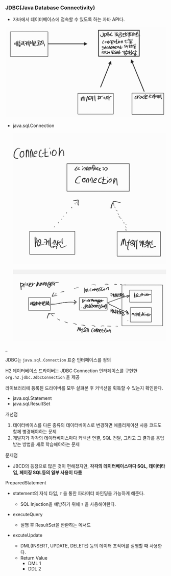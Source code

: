   

### JDBC(Java Database Connectivity)

- 자바에서 데이터베이스에 접속할 수 있도록 하는 자바 API다.

![이미지 로드 실패](/static/jdbcStructure.png)

  

- java.sql.Connection
    
    ![image load failed](/static/ConnectionInterface.png)


    
    ![이미지 로드 실패](/static/driverManager.png)

_
    

  

JDBC는 `java.sql.Connection` 표준 인터페이스를 정의

H2 데이터베이스 드라이버는 JDBC Connection 인터페이스를 구현한 `org.h2.jdbc.JdbcConnection` 을 제공

  

  

  

  

라이브러리에 등록된 드라이버를 모두 살펴본 후 커넥션을 획득할 수 있는지 확인한다.

  

- java.sql.Statement
- java.sql.ResultSet

  

개선점

1. 데이터베이스를 다른 종류의 데이터베이스로 변경하면 애플리케이션 사용 코드도 함께 병경해야하는 문제
2. 개발자가 각각의 데이터베이스마다 커넥션 연결, SQL 전달, 그리고 그 결과를 응답 받는 방법을 새로 학습해야하는 문제

  

문제점

- JBCD의 등장으로 많은 것이 편해졌지만, **각각의 데이터베이스마다 SQL, 데이터타입, 페이징 SQL등의 일부 사용이 다름**

  

PreparedStatement

- statement의 자식 타입, `?` 을 통한 파라미터 바인딩을 가능하게 해준다.
    - SQL Injection을 예방하기 위해 `?` 을 사용해야한다.
- executeQuery
    
    - 실행 후 ResultSet을 반환하는 메서드
    
      
    
- excuteUpdate
    
    - DML(INSERT, UPDATE, DELETE) 등의 데이터 조작어를 실행할 때 사용한다.
    - Return Value
        - DML 1
        - DDL 2